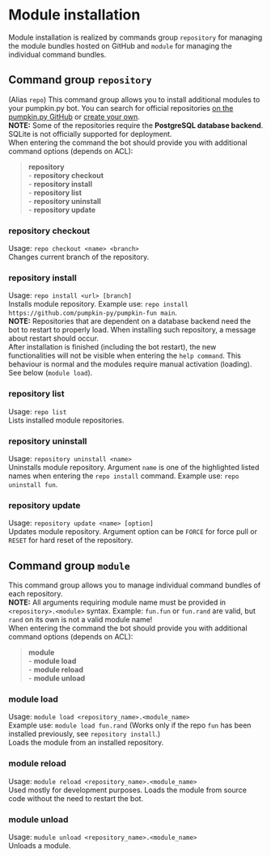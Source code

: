 ﻿ 
# Module installation

Module installation is realized by commands group `repository` for managing the module bundles hosted on GitHub and `module` for managing the individual command bundles.

## Command group `repository`
(Alias `repo`)
This command group allows you to install additional modules to your pumpkin.py bot. You can search for official repositories [on the pumpkin.py GitHub](https://github.com/pumpkin-py) or [create your own](https://pumpkinpy.readthedocs.io/en/latest/development/repository.html).  
**NOTE:** Some of the repositories require the **PostgreSQL database backend**. SQLite is not officially supported for deployment.  
When entering the command the bot should provide you with additional command options (depends on ACL):  
> __**repository**__  
> \- **repository checkout**  
> \- **repository install**  
> \- **repository list**  
> \- **repository uninstall**  
> \- **repository update**

### repository checkout
Usage: `repo checkout <name> <branch>`  
Changes current branch of the repository.

### repository install
Usage: `repo install <url> [branch]`  
Installs module repository. Example use: `repo install https://github.com/pumpkin-py/pumpkin-fun main`.  
**NOTE:** Repositories that are dependent on a database backend need the bot to restart to properly load. When installing such repository, a message about restart should occur.  
After installation is finished (including the bot restart), the new functionalities will not be visible when entering the `help command`. This behaviour is normal and the modules require manual activation (loading). See below (`module load`).

### repository list
Usage: `repo list`  
Lists installed module repositories.

### repository uninstall
Usage: `repository uninstall <name>`  
Uninstalls module repository. Argument `name` is one of the highlighted listed names when entering the `repo install` command. Example use: `repo uninstall fun`.

### repository update
Usage: `repository update <name> [option]`  
Updates module repository. Argument option can be `FORCE` for force pull or `RESET` for hard reset of the repository.

## Command group `module`
This command group allows you to manage individual command bundles of each repository.  
**NOTE:** All arguments requiring module name must be provided in `<repository>.<module>` syntax. Example: `fun.fun` or `fun.rand` are valid, but `rand` on its own is not a valid module name!  
When entering the command the bot should provide you with additional command options (depends on ACL):  
> __**module**__  
> \- **module load**  
> \- **module reload**  
> \- **module unload**

### module load
Usage: `module load <repository_name>.<module_name>`  
Example use: `module load fun.rand` (Works only if the repo `fun` has been installed previously, see `repository install`.)  
Loads the module from an installed repository.

### module reload
Usage: `module reload <repository_name>.<module_name>`  
Used mostly for development purposes. Loads the module from source code without the need to restart the bot.

### module unload
Usage: `mudule unload <repository_name>.<module_name>`  
Unloads a module.

